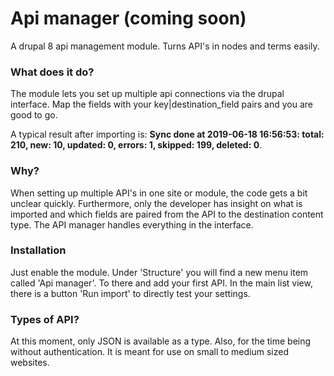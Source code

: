 # Api manager (coming soon)
A drupal 8 api management module. Turns API's in nodes and terms easily.

### What does it do?
The module lets you set up multiple api connections via the drupal interface. Map the fields with your key|destination_field pairs and you are good to go.

A typical result after importing is: **Sync done at 2019-06-18 16:56:53: total: 210, new: 10, updated: 0, errors: 1, skipped: 199, deleted: 0**. 

### Why? 
When setting up multiple API's in one site or module, the code gets a bit unclear quickly. Furthermore, only the developer has insight on what is imported and which fields are paired from the API to the destination content type.
The API manager handles everything in the interface.

### Installation
Just enable the module. Under 'Structure' you will find a new menu item called 'Api manager'. To there and add your first API. In the main list view, there is a button 'Run import' to directly test your settings. 

### Types of API?
At this moment, only JSON is available as a type. Also, for the time being without authentication. It is meant for use on small to medium sized websites.